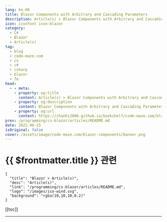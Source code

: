 ```yaml
---
lang: ko-KR
title: Blazor Components with Arbitrary and Cascading Parameters
description: Article(s) > Blazor Components with Arbitrary and Cascading Parameters
icon: iconfont icon-blazor
category: 
  - C#
  - Blazor
  - Article(s)
tag: 
  - blog
  - code-maze.com
  - cs
  - c#
  - csharp
  - blazor
  - fe
head:  
  - - meta:
    - property: og:title
      content: Article(s) > Blazor Components with Arbitrary and Cascading Parameters
    - property: og:description
      content: Blazor Components with Arbitrary and Cascading Parameters
    - property: og:url
      content: https://chanhi2000.github.io/bookshelf/code-maze.com/blazor-components.html
prev: /programming/cs-blazor/articles/README.md
date: 2022-06-15
isOriginal: false
cover: /assets/image/code-maze.com/blazor-components/banner.png
---
```


# {{ $frontmatter.title }} 관련

```component VPCard
{
  "title": "Blazor > Article(s)",
  "desc": "Article(s)",
  "link": "/programming/cs-blazor/articles/README.md",
  "logo": "/images/ico-wind.svg",
  "background": "rgba(10,10,10,0.2)"
}
```

[[toc]]

---

<SiteInfo
  name="Blazor Components with Arbitrary and Cascading Parameters"
  desc="Let's learn how to create and use the Blazor Components to make our code more reusable and readable. Also, we will use Arbitrary and Cascading parameters."
  url="https://code-maze.com/blazor-components/"
  logo="/assets/image/code-maze.com/favicon.png"
  preview="/assets/image/code-maze.com/blazor-components/banner.png"/>

<!-- TODO: 작성 -->
